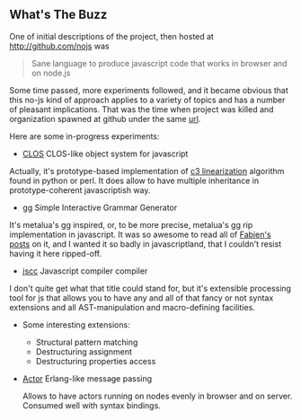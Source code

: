 <link rel="stylesheet" href="/css/markdown.css"></link>

## What's The Buzz

One of initial descriptions of the project, then hosted at
http://github.com/nojs was
> Sane language to produce javascript code that works in browser and
> on node.js

Some time passed, more experiments followed, and it became obvious
that this no-js kind of approach applies to a variety of topics and has a
number of pleasant implications. That was the time when project was
killed and organization spawned at github under the same [url](http://github.com/nojs/).


Here are some in-progress experiments:

* [CLOS](/clos) CLOS-like object system for javascript

Actually, it's prototype-based implementation of
[c3 linearization](http://en.wikipedia.org/wiki/C3_linearization)
algorithm found in python or perl. It does allow to have multiple
inheritance in prototype-coherent javascriptish way.

* [gg](/gg) Simple Interactive Grammar Generator

It's metalua's gg inspired, or, to be more precise, metalua's gg rip
implementation in javascript. It was so awesome to read all of
[Fabien's posts](http://metalua.blogspot.com/) on it, and I wanted it so badly in
javascriptland, that I couldn't resist having it here ripped-off.

* [jscc](/jscc) Javascript compiler compiler

I don't quite get what that title could stand for, but it's extensible processing
tool for js that allows you to have any and all of that fancy or not
syntax extensions and all AST-manipulation and macro-defining
facilities.

* Some interesting extensions:
    * Structural pattern matching
    * Destructuring assignment
    * Destructuring properties access

* [Actor](/actor) Erlang-like message passing

  Allows to have actors running on nodes evenly in browser and on
  server. Consumed well with syntax bindings.



